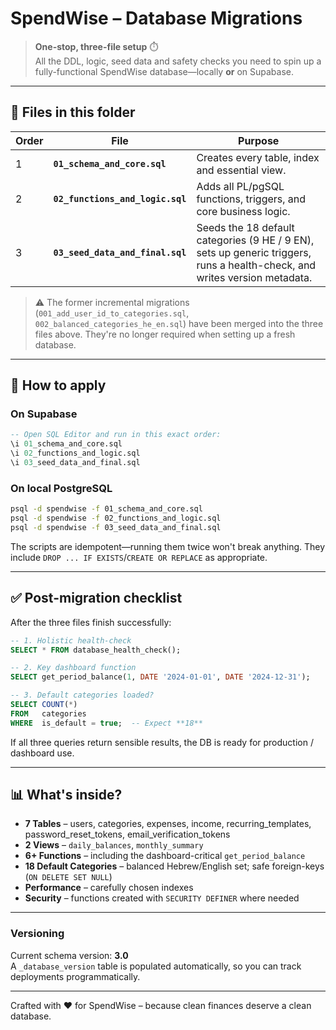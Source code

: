 # SpendWise – Database Migrations

> **One-stop, three-file setup** ⏱️  
> All the DDL, logic, seed data and safety checks you need to spin up a fully-functional SpendWise database—locally **or** on Supabase.

---

## 📂 Files in this folder

| Order | File | Purpose |
|-------|------|---------|
| 1 | **`01_schema_and_core.sql`** | Creates every table, index and essential view. |
| 2 | **`02_functions_and_logic.sql`** | Adds all PL/pgSQL functions, triggers, and core business logic. |
| 3 | **`03_seed_data_and_final.sql`** | Seeds the 18 default categories (9 HE / 9 EN), sets up generic triggers, runs a health-check, and writes version metadata. |

> ⚠️ The former incremental migrations (`001_add_user_id_to_categories.sql`, `002_balanced_categories_he_en.sql`) have been merged into the three files above. They're no longer required when setting up a fresh database.

---

## 🚀 How to apply

### On Supabase
```sql
-- Open SQL Editor and run in this exact order:
\i 01_schema_and_core.sql
\i 02_functions_and_logic.sql
\i 03_seed_data_and_final.sql
```

### On local PostgreSQL
```bash
psql -d spendwise -f 01_schema_and_core.sql
psql -d spendwise -f 02_functions_and_logic.sql
psql -d spendwise -f 03_seed_data_and_final.sql
```

The scripts are idempotent—running them twice won't break anything. They include `DROP ... IF EXISTS`/`CREATE OR REPLACE` as appropriate.

---

## ✅ Post-migration checklist
After the three files finish successfully:

```sql
-- 1. Holistic health-check
SELECT * FROM database_health_check();

-- 2. Key dashboard function
SELECT get_period_balance(1, DATE '2024-01-01', DATE '2024-12-31');

-- 3. Default categories loaded?
SELECT COUNT(*)
FROM   categories
WHERE  is_default = true;  -- Expect **18**
```

If all three queries return sensible results, the DB is ready for production / dashboard use.

---

## 📊 What's inside?

- **7 Tables** – users, categories, expenses, income, recurring_templates, password_reset_tokens, email_verification_tokens
- **2 Views** – `daily_balances`, `monthly_summary`
- **6+ Functions** – including the dashboard-critical `get_period_balance`
- **18 Default Categories** – balanced Hebrew/English set; safe foreign-keys (`ON DELETE SET NULL`)
- **Performance** – carefully chosen indexes
- **Security** – functions created with `SECURITY DEFINER` where needed

---

### Versioning
Current schema version: **3.0**  
A `_database_version` table is populated automatically, so you can track deployments programmatically.

---

Crafted with ❤️ for SpendWise – because clean finances deserve a clean database. 